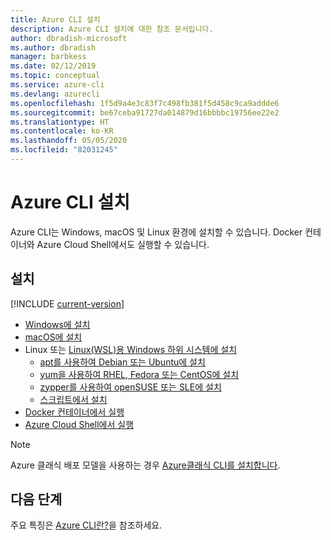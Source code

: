 ```yaml
---
title: Azure CLI 설치
description: Azure CLI 설치에 대한 참조 문서입니다.
author: dbradish-microsoft
ms.author: dbradish
manager: barbkess
ms.date: 02/12/2019
ms.topic: conceptual
ms.service: azure-cli
ms.devlang: azurecli
ms.openlocfilehash: 1f5d9a4e3c83f7c498fb381f5d458c9ca9addde6
ms.sourcegitcommit: be67ceba91727da014879d16bbbbc19756ee22e2
ms.translationtype: HT
ms.contentlocale: ko-KR
ms.lasthandoff: 05/05/2020
ms.locfileid: "82031245"
---
```

# <a name="install-the-azure-cli"></a>Azure CLI 설치

Azure CLI는 Windows, macOS 및 Linux 환경에 설치할 수 있습니다.  Docker 컨테이너와 Azure Cloud Shell에서도 실행할 수 있습니다.

## <a name="install"></a>설치

[!INCLUDE [current-version](includes/current-version.md)]

* [Windows에 설치](install-azure-cli-windows.md)
* [macOS에 설치](install-azure-cli-macos.md)
* Linux 또는 [Linux(WSL)용 Windows 하위 시스템에 설치](/windows/wsl/about)
  * [apt를 사용하여 Debian 또는 Ubuntu에 설치](install-azure-cli-apt.md)
  * [yum을 사용하여 RHEL, Fedora 또는 CentOS에 설치](install-azure-cli-yum.md)
  * [zypper를 사용하여 openSUSE 또는 SLE에 설치](install-azure-cli-zypper.md)
  * [스크립트에서 설치](install-azure-cli-linux.md)
* [Docker 컨테이너에서 실행](run-azure-cli-docker.md)
* [Azure Cloud Shell에서 실행](/azure/cloud-shell/quickstart)

> [!NOTE]
> Azure 클래식 배포 모델을 사용하는 경우 [Azure클래식 CLI를 설치합니다](install-classic-cli.md).

## <a name="next-steps"></a>다음 단계

주요 특징은 [Azure CLI란?](what-is-azure-cli.md)을 참조하세요.
